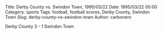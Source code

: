 Title: Derby County vs. Swindon Town, 1995/03/22
Date: 1995/03/22 00:00
Category: sports
Tags: football, football scores, Derby County, Swindon Town
Slug: derby-county-vs-swindon-town
Author: carbonero


Derby County 3 - 1 Swindon Town
